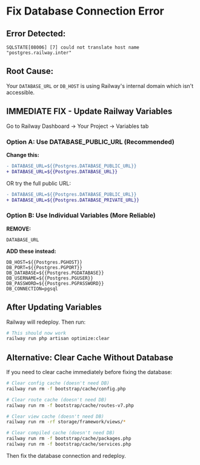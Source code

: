 # Fix Database Connection Error

## Error Detected:
```
SQLSTATE[08006] [7] could not translate host name "postgres.railway.inter"
```

## Root Cause:
Your `DATABASE_URL` or `DB_HOST` is using Railway's internal domain which isn't accessible.

## IMMEDIATE FIX - Update Railway Variables

Go to Railway Dashboard → Your Project → Variables tab

### Option A: Use DATABASE_PUBLIC_URL (Recommended)

**Change this:**
```diff
- DATABASE_URL=${{Postgres.DATABASE_PUBLIC_URL}}
+ DATABASE_URL=${{Postgres.DATABASE_URL}}
```

OR try the full public URL:
```diff
- DATABASE_URL=${{Postgres.DATABASE_PUBLIC_URL}}
+ DATABASE_URL=${{Postgres.DATABASE_PRIVATE_URL}}
```

### Option B: Use Individual Variables (More Reliable)

**REMOVE:**
```
DATABASE_URL
```

**ADD these instead:**
```env
DB_HOST=${{Postgres.PGHOST}}
DB_PORT=${{Postgres.PGPORT}}
DB_DATABASE=${{Postgres.PGDATABASE}}
DB_USERNAME=${{Postgres.PGUSER}}
DB_PASSWORD=${{Postgres.PGPASSWORD}}
DB_CONNECTION=pgsql
```

## After Updating Variables

Railway will redeploy. Then run:

```bash
# This should now work
railway run php artisan optimize:clear
```

## Alternative: Clear Cache Without Database

If you need to clear cache immediately before fixing the database:

```bash
# Clear config cache (doesn't need DB)
railway run rm -f bootstrap/cache/config.php

# Clear route cache (doesn't need DB)
railway run rm -f bootstrap/cache/routes-v7.php

# Clear view cache (doesn't need DB)
railway run rm -rf storage/framework/views/*

# Clear compiled cache (doesn't need DB)
railway run rm -f bootstrap/cache/packages.php
railway run rm -f bootstrap/cache/services.php
```

Then fix the database connection and redeploy.

